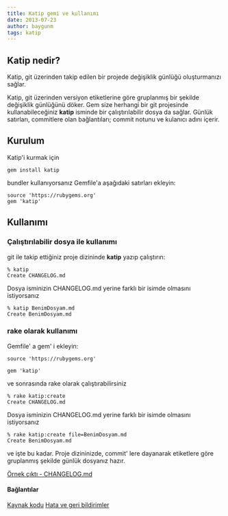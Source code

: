 ```yaml
---
title: Katip gemi ve kullanımı
date: 2013-07-23
author: baygunm
tags: katip
---
```


## Katip nedir?

Katip, git üzerinden takip edilen bir projede değişiklik günlüğü oluşturmanızı sağlar.

Katip, git üzerinden versiyon etiketlerine göre gruplanmış bir şekilde değişiklik günlüğünü döker. Gem size herhangi bir git projesinde kullanabileceğiniz **katip** isminde bir çalıştırılabilir dosya da sağlar. Günlük satırları, commitlere olan bağlantıları; commit notunu ve kulanıcı adını içerir.

## Kurulum

Katip'i kurmak için

    gem install katip


bundler kullanıyorsanız Gemfile'a aşağıdaki satırları ekleyin:

    source 'https://rubygems.org'
    gem 'katip'


## Kullanımı

### Çalıştırılabilir dosya ile kullanımı

git ile takip ettiğiniz proje dizininde **katip** yazıp çalıştırın:

    % katip
    Create CHANGELOG.md


Dosya isminizin CHANGELOG.md yerine farklı bir isimde olmasını istiyorsanız

    % katip BenimDosyam.md
    Create BenimDosyam.md


### rake olarak kullanımı

Gemfile' a gem' i ekleyin:

    source 'https://rubygems.org'

    gem 'katip'


ve sonrasında rake olarak çalıştırabilirsiniz

    % rake katip:create
    Create CHANGELOG.md


Dosya isminizin CHANGELOG.md yerine farklı bir isimde olmasını istiyorsanız

    % rake katip:create file=BenimDosyam.md
    Create BenimDosyam.md


ve işte bu kadar. Proje dizininizde, commit' lere dayanarak etiketlere göre gruplanmış şekilde günlük dosyanız hazır.

<a href="https://github.com/kebab-project/katip/blob/develop/CHANGELOG.md" target="_blank">Örnek çıktı - CHANGELOG.md</a>

#### Bağlantılar

<a href="https://github.com/kebab-project/katip" target="_blank">Kaynak kodu</a> <a href="http://github.com/kebab-project/katip/issues" target="_blank">Hata ve geri bildirimler</a>
